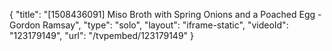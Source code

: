 {
    "title": "[1508436091] Miso Broth with Spring Onions and a Poached Egg - Gordon Ramsay",
    "type": "solo",
    "layout": "iframe-static",
    "videoId": "123179149",
    "url": "\/tvpembed\/123179149"
}